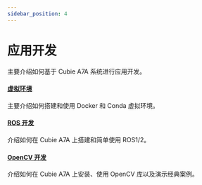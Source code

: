 ```yaml
---
sidebar_position: 4
---
```


# 应用开发

主要介绍如何基于 Cubie A7A 系统进行应用开发。

#### [虚拟环境](/cubie/a7a/application-dev/virtual-env)

主要介绍如何搭建和使用 Docker 和 Conda 虚拟环境。

#### [ROS 开发](/cubie/a7a/application-dev/ros-dev)

介绍如何在 Cubie A7A 上搭建和简单使用 ROS1/2。

#### [OpenCV 开发](/cubie/a7a/application-dev/opencv-dev)

介绍如何在 Cubie A7A 上安装、使用 OpenCV 库以及演示经典案例。
